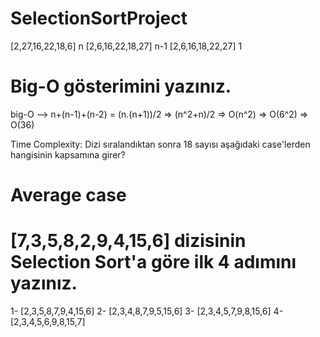 # SelectionSortProject
[2,27,16,22,18,6] n [2,6,16,22,18,27] n-1 [2,6,16,18,22,27] 1

# Big-O gösterimini yazınız.
big-O --> n+(n-1)+(n-2) = (n.(n+1))/2 => (n^2+n)/2 => O(n^2) => O(6^2) => O(36)

Time Complexity: Dizi sıralandıktan sonra 18 sayısı aşağıdaki case'lerden hangisinin kapsamına girer?

# Average case

# [7,3,5,8,2,9,4,15,6] dizisinin Selection Sort'a göre ilk 4 adımını yazınız.
1- [2,3,5,8,7,9,4,15,6]
2- [2,3,4,8,7,9,5,15,6]
3- [2,3,4,5,7,9,8,15,6]
4- [2,3,4,5,6,9,8,15,7]
